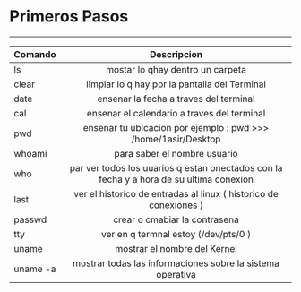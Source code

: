 # Primeros Pasos
***


| Comando        | Descripcion    |
| ------------- |:-------------: |
| ls      |mostar lo qhay dentro un carpeta |
| clear      | limpiar lo q hay por la pantalla del Terminal      |
| date |  ensenar la fecha a traves del terminal     |
| cal |  ensenar el calendario a traves del terminal     |
| pwd | ensenar tu ubicacion por ejemplo : pwd >>> /home/1asir/Desktop      |
| whoami |  para saber el nombre usuario    |
| who | par ver todos los uuarios q estan onectados con la fecha y a hora de su ultima conexion       |
| last | ver el historico de entradas al linux ( historico de conexiones )   |
| passwd | crear o cmabiar la contrasena      |
| tty |  ver en q termnal estoy (/dev/pts/0 )     |
| uname | mostrar el nombre del Kernel      |
| uname -a |  mostrar todas las informaciones sobre la sistema operativa     |
